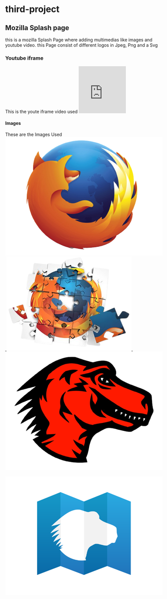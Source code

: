 # third-project

## Mozilla Splash page
this is a mozilla Splash Page where adding multimedias like images and youtube video. this Page consist of different logos in Jpeg, Png and a Svg 

### Youtube iframe
This is the youte iframe video used <iframe src="https://www.youtube.com/embed/ojcNcvb1olg" width="30%" frameborder=""></iframe>

#### Images
These are the Images Used
 <a href="https://www.mozilla.org/en-US/firefox/new/" target="_blank"> <img src="photo_2023-01-25_06-58-00.png" alt="mozilla firefox">
          <img>
        </a>
        <a href="https://www.mozilla.org/" target="_blank"> <img src="photo_2023-01-25_06-57-50.png" alt="mozilla">
          <img>
        </a>
        <a href="https://addons.mozilla.org/" target="_blank"> <img src="photo_2023-01-25_06-58-07.png" alt="mozilla addons">
          <img>
        </a>
        <a href="https://developer.mozilla.org/en-US/" target="_blank"> <img src="mdn.svg" alt="mdn">
          <img>
